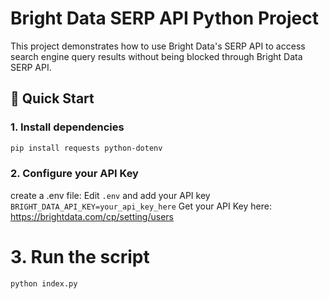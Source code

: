 # Bright Data SERP API Python Project

This project demonstrates how to use Bright Data's SERP API to access search engine query results without being blocked through Bright Data SERP API.

## 🚀 Quick Start

### 1. Install dependencies
```bash
pip install requests python-dotenv
```
### 2. Configure your API Key
create a .env file:
Edit `.env` and add your API key
`BRIGHT_DATA_API_KEY=your_api_key_here`
Get your API Key here: https://brightdata.com/cp/setting/users

# 3. Run the script
`python index.py`
